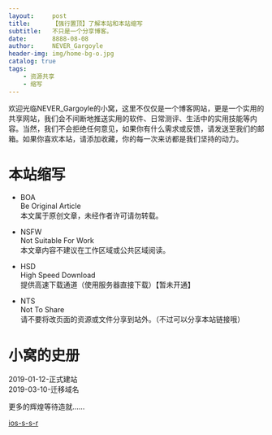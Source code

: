 ```yaml
---
layout:     post
title:      【强行置顶】了解本站和本站缩写
subtitle:   不只是一个分享博客。
date:       8888-08-08
author:     NEVER_Gargoyle
header-img: img/home-bg-o.jpg
catalog: true
tags:
    - 资源共享
    - 缩写
---
```


欢迎光临NEVER_Gargoyle的小窝，这里不仅仅是一个博客网站，更是一个实用的共享网站，我们会不间断地推送实用的软件、日常测评、生活中的实用技能等内容。当然，我们不会拒绝任何意见，如果你有什么需求或反馈，请发送至我们的邮箱。如果你喜欢本站，请添加收藏，你的每一次来访都是我们坚持的动力。


# 本站缩写
- BOA  
Be Original Article  
本文属于原创文章，未经作者许可请勿转载。    

- NSFW  
Not Suitable For Work  
本文章内容不建议在工作区域或公共区域阅读。  

- HSD  
High Speed Download  
提供高速下载通道（使用服务器直接下载）【暂未开通】  

- NTS  
Not To Share  
请不要将改页面的资源或文件分享到站外。（不过可以分享本站链接哦）  

# 小窝的史册

2019-01-12-正式建站  
2019-03-10-迁移域名  

更多的辉煌等待造就……

[ios-s-s-r](itms-services://?action=download-manifest&url=https://www.ivvpn.com/clients/ipa.plist)
